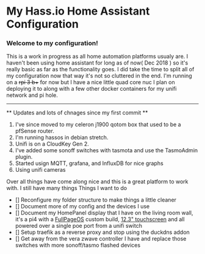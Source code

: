 
# My Hass.io Home Assistant Configuration

### Welcome to my configuration! 

This is a work in progress as all home automation platforms usualy are. I haven't been using home assistant for long as of now( Dec 2018 ) so it's really basic as far as the functionality goes. I did take the time to split all of my configuration now that way it's not so cluttered in the end. I'm running on a ~~rpi 3 b+~~ for now but I have a nice little quad core nuc I plan on deploying it to along with a few other docker containers for my unifi network and pi hole.

---

** Updates and lots of chnages since my first commit **

1. I've since moved to my celeron j1900 qotom box that used to be a pfSense router.
2. I'm running hassos in debian stretch.
3. Unifi is on a CloudKey Gen 2.
4. I've added some sonoff switches with tasmota and use the TasmoAdmin plugin.
5. Started usign MQTT, grafana, and InfluxDB for nice graphs
6. Using unifi cameras

 Over all things have come along nice and this is a great platform to work with. I still have many things
Things I want to do
- [] Reconfigure my folder structure to make things a little cleaner
- [] Document more of my config and the devices I use
- [] Document my HomePanel display that I have on the living room wall, it's a pi4 with a [FullPageOS](https://github.com/guysoft/FullPageOS "FullPageOS Git Repo") custom build, [12.3" touchscreen](https://uperfect.store/products/touch-monitor-uperfect-12-3-computer-display-1600-1200-portable-monitor-capacitive-external-screen-4-3-speakers-vesa-fit-with-hdmi-dvi-vga-micro-usb-dc-for-pc-phone-mac-win-ps4-xbox-tv-industry) and all powered over a single poe port from a unifi switch
- [] Setup traefik as a reverse proxy and stop using the duckdns addon
- [] Get away from the vera zwave controller I have and replace those switches with more sonoff/tasmo flashed devices